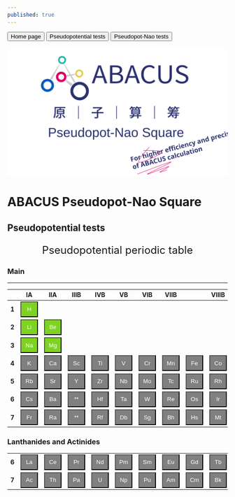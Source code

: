 ```yaml
---
published: true
---
```


<button onclick="location.href='../../../README.md'">Home page</button>
<button onclick="location.href='pseudopotential'">Pseudopotential tests</button>
<button onclick="location.href='../pseudopot-nao_tests/pseudopot-nao.md'">Pseudopot-Nao tests</button>

<p align="center">
    <img src="../../../docs/apns.svg">
</p>  

# ABACUS Pseudopot-Nao Square  
## Pseudopotential tests

<!--- center the following title --->
<font size="5">
<p align="center"> Pseudopotential periodic table </p>
</font>

### Main
----
||IA|IIA|IIIB|IVB|VB|VIB|VIIB||VIIIB||IB|IIB|IIIA|IVA|VA|VIA|VIIA|VIIIA|
|---|---|---|---|---|---|---|---|---|---|---|---|---|---|---|---|---|---|---|
**1**|<button onclick="location.href='H.md'" style="background-color: #7ED321; width: 40px; height: 36px; color: #FFFFFF">H</button>|||||||||||||||||<button onclick="location.href='He.md'" style="background-color: #808080; width: 40px; height: 36px; color: #FFFFFF">He</button>
**2**|<button onclick="location.href='Li.md'" style="background-color: #7ED321; width: 40px; height: 36px; color: #FFFFFF">Li</button>|<button onclick="location.href='Be.md'" style="background-color: #7ED321; width: 40px; height: 36px; color: #FFFFFF">Be</button>| | | | | | | | | | |<button onclick="location.href='B.md'" style="background-color: #7ED321; width: 40px; height: 36px; color: #FFFFFF">B</button>|<button onclick="location.href='C.md'" style="background-color: #7ED321; width: 40px; height: 36px; color: #FFFFFF">C</button>|<button onclick="location.href='N.md'" style="background-color: #7ED321; width: 40px; height: 36px; color: #FFFFFF">N</button>|<button onclick="location.href='O.md'" style="background-color: #7ED321; width: 40px; height: 36px; color: #FFFFFF">O</button>|<button onclick="location.href='F.md'" style="background-color: #7ED321; width: 40px; height: 36px; color: #FFFFFF">F</button>|<button onclick="location.href='Ne.md'" style="background-color: #808080; width: 40px; height: 36px; color: #FFFFFF">Ne</button>  
**3**|<button onclick="location.href='Na.md'" style="background-color: #7ED321; width: 40px; height: 36px; color: #FFFFFF">Na</button>|<button onclick="location.href='Mg.md'" style="background-color: #7ED321; width: 40px; height: 36px; color: #FFFFFF">Mg</button>| | | | | | | | | | |<button onclick="location.href='Al.md'" style="background-color: #7ED321; width: 40px; height: 36px; color: #FFFFFF">Al</button>|<button onclick="location.href='Si.md'" style="background-color: #7ED321; width: 40px; height: 36px; color: #FFFFFF">Si</button>|<button onclick="location.href='P.md'" style="background-color: #808080; width: 40px; height: 36px; color: #FFFFFF">P</button>|<button onclick="location.href='S.md'" style="background-color: #7ED321; width: 40px; height: 36px; color: #FFFFFF">S</button>|<button onclick="location.href='Cl.md'" style="background-color: #7ED321; width: 40px; height: 36px; color: #FFFFFF">Cl</button>|<button onclick="location.href='Ar.md'" style="background-color: #808080; width: 40px; height: 36px; color: #FFFFFF">Ar</button>
**4**|<button onclick="location.href='K.md'" style="background-color: #808080; width: 40px; height: 36px; color: #FFFFFF">K</button>|<button onclick="location.href='Ca.md'" style="background-color: #808080; width: 40px; height: 36px; color: #FFFFFF">Ca</button>|<button onclick="location.href='Sc.md'" style="background-color: #808080; width: 40px; height: 36px; color: #FFFFFF">Sc</button>|<button onclick="location.href='Ti.md'" style="background-color: #808080; width: 40px; height: 36px; color: #FFFFFF">Ti</button>|<button onclick="location.href='V.md'" style="background-color: #808080; width: 40px; height: 36px; color: #FFFFFF">V</button>|<button onclick="location.href='Cr.md'" style="background-color: #808080; width: 40px; height: 36px; color: #FFFFFF">Cr</button>|<button onclick="location.href='Mn.md'" style="background-color: #808080; width: 40px; height: 36px; color: #FFFFFF">Mn</button>|<button onclick="location.href='Fe.md'" style="background-color: #808080; width: 40px; height: 36px; color: #FFFFFF">Fe</button>|<button onclick="location.href='Co.md'" style="background-color: #808080; width: 40px; height: 36px; color: #FFFFFF">Co</button>|<button onclick="location.href='Ni.md'" style="background-color: #808080; width: 40px; height: 36px; color: #FFFFFF">Ni</button>|<button onclick="location.href='Cu.md'" style="background-color: #808080; width: 40px; height: 36px; color: #FFFFFF">Cu</button>|<button onclick="location.href='Zn.md'" style="background-color: #808080; width: 40px; height: 36px; color: #FFFFFF">Zn</button>|<button onclick="location.href='Ga.md'" style="background-color: #808080; width: 40px; height: 36px; color: #FFFFFF">Ga</button>|<button onclick="location.href='Ge.md'" style="background-color: #808080; width: 40px; height: 36px; color: #FFFFFF">Ge</button>|<button onclick="location.href='As.md'" style="background-color: #808080; width: 40px; height: 36px; color: #FFFFFF">As</button>|<button onclick="location.href='Se.md'" style="background-color: #808080; width: 40px; height: 36px; color: #FFFFFF">Se</button>|<button onclick="location.href='Br.md'" style="background-color: #808080; width: 40px; height: 36px; color: #FFFFFF">Br</button>|<button onclick="location.href='Kr.md'" style="background-color: #808080; width: 40px; height: 36px; color: #FFFFFF">Kr</button>
**5**|<button onclick="location.href='Rb.md'" style="background-color: #808080; width: 40px; height: 36px; color: #FFFFFF">Rb</button>|<button onclick="location.href='Sr.md'" style="background-color: #808080; width: 40px; height: 36px; color: #FFFFFF">Sr</button>|<button onclick="location.href='Y.md'" style="background-color: #808080; width: 40px; height: 36px; color: #FFFFFF">Y</button>|<button onclick="location.href='Zr.md'" style="background-color: #808080; width: 40px; height: 36px; color: #FFFFFF">Zr</button>|<button onclick="location.href='Nb.md'" style="background-color: #808080; width: 40px; height: 36px; color: #FFFFFF">Nb</button>|<button onclick="location.href='Mo.md'" style="background-color: #808080; width: 40px; height: 36px; color: #FFFFFF">Mo</button>|<button onclick="location.href='Tc.md'" style="background-color: #808080; width: 40px; height: 36px; color: #FFFFFF">Tc</button>|<button onclick="location.href='Ru.md'" style="background-color: #808080; width: 40px; height: 36px; color: #FFFFFF">Ru</button>|<button onclick="location.href='Rh.md'" style="background-color: #808080; width: 40px; height: 36px; color: #FFFFFF">Rh</button>|<button onclick="location.href='Pd.md'" style="background-color: #808080; width: 40px; height: 36px; color: #FFFFFF">Pd</button>|<button onclick="location.href='Ag.md'" style="background-color: #808080; width: 40px; height: 36px; color: #FFFFFF">Ag</button>|<button onclick="location.href='Cd.md'" style="background-color: #808080; width: 40px; height: 36px; color: #FFFFFF">Cd</button>|<button onclick="location.href='In.md'" style="background-color: #808080; width: 40px; height: 36px; color: #FFFFFF">In</button>|<button onclick="location.href='Sn.md'" style="background-color: #808080; width: 40px; height: 36px; color: #FFFFFF">Sn</button>|<button onclick="location.href='Sb.md'" style="background-color: #808080; width: 40px; height: 36px; color: #FFFFFF">Sb</button>|<button onclick="location.href='Te.md'" style="background-color: #808080; width: 40px; height: 36px; color: #FFFFFF">Te</button>|<button onclick="location.href='I.md'" style="background-color: #808080; width: 40px; height: 36px; color: #FFFFFF">I</button>|<button onclick="location.href='Xe.md'" style="background-color: #808080; width: 40px; height: 36px; color: #FFFFFF">Xe</button>
**6**|<button onclick="location.href='Cs.md'" style="background-color: #808080; width: 40px; height: 36px; color: #FFFFFF">Cs</button>|<button onclick="location.href='Ba.md'" style="background-color: #808080; width: 40px; height: 36px; color: #FFFFFF">Ba</button>|<button onclick="location.href='La.md'" style="background-color: #808080; width: 40px; height: 36px; color: #FFFFFF">**</button>|<button onclick="location.href='Hf.md'" style="background-color: #808080; width: 40px; height: 36px; color: #FFFFFF">Hf</button>|<button onclick="location.href='Ta.md'" style="background-color: #808080; width: 40px; height: 36px; color: #FFFFFF">Ta</button>|<button onclick="location.href='W.md'" style="background-color: #808080; width: 40px; height: 36px; color: #FFFFFF">W</button>|<button onclick="location.href='Re.md'" style="background-color: #808080; width: 40px; height: 36px; color: #FFFFFF">Re</button>|<button onclick="location.href='Os.md'" style="background-color: #808080; width: 40px; height: 36px; color: #FFFFFF">Os</button>|<button onclick="location.href='Ir.md'" style="background-color: #808080; width: 40px; height: 36px; color: #FFFFFF">Ir</button>|<button onclick="location.href='Pt.md'" style="background-color: #808080; width: 40px; height: 36px; color: #FFFFFF">Pt</button>|<button onclick="location.href='Au.md'" style="background-color: #808080; width: 40px; height: 36px; color: #FFFFFF">Au</button>|<button onclick="location.href='Hg.md'" style="background-color: #808080; width: 40px; height: 36px; color: #FFFFFF">Hg</button>|<button onclick="location.href='Tl.md'" style="background-color: #808080; width: 40px; height: 36px; color: #FFFFFF">Tl</button>|<button onclick="location.href='Pb.md'" style="background-color: #808080; width: 40px; height: 36px; color: #FFFFFF">Pb</button>|<button onclick="location.href='Bi.md'" style="background-color: #808080; width: 40px; height: 36px; color: #FFFFFF">Bi</button>|<button onclick="location.href='Po.md'" style="background-color: #808080; width: 40px; height: 36px; color: #FFFFFF">Po</button>|<button onclick="location.href='At.md'" style="background-color: #808080; width: 40px; height: 36px; color: #FFFFFF">At</button>|<button onclick="location.href='Rn.md'" style="background-color: #808080; width: 40px; height: 36px; color: #FFFFFF">Rn</button>
**7**|<button onclick="location.href='Fr.md'" style="background-color: #808080; width: 40px; height: 36px; color: #FFFFFF">Fr</button>|<button onclick="location.href='Ra.md'" style="background-color: #808080; width: 40px; height: 36px; color: #FFFFFF">Ra</button>|<button onclick="location.href='Ac.md'" style="background-color: #808080; width: 40px; height: 36px; color: #FFFFFF">**</button>|<button onclick="location.href='Rf.md'" style="background-color: #808080; width: 40px; height: 36px; color: #FFFFFF">Rf</button>|<button onclick="location.href='Db.md'" style="background-color: #808080; width: 40px; height: 36px; color: #FFFFFF">Db</button>|<button onclick="location.href='Sg.md'" style="background-color: #808080; width: 40px; height: 36px; color: #FFFFFF">Sg</button>|<button onclick="location.href='Bh.md'" style="background-color: #808080; width: 40px; height: 36px; color: #FFFFFF">Bh</button>|<button onclick="location.href='Hs.md'" style="background-color: #808080; width: 40px; height: 36px; color: #FFFFFF">Hs</button>|<button onclick="location.href='Mt.md'" style="background-color: #808080; width: 40px; height: 36px; color: #FFFFFF">Mt</button>|<button onclick="location.href='Ds.md'" style="background-color: #808080; width: 40px; height: 36px; color: #FFFFFF">Ds</button>|<button onclick="location.href='Rg.md'" style="background-color: #808080; width: 40px; height: 36px; color: #FFFFFF">Rg</button>|<button onclick="location.href='Cn.md'" style="background-color: #808080; width: 40px; height: 36px; color: #FFFFFF">Cn</button>|<button onclick="location.href='Nh.md'" style="background-color: #808080; width: 40px; height: 36px; color: #FFFFFF">Nh</button>|<button onclick="location.href='Fl.md'" style="background-color: #808080; width: 40px; height: 36px; color: #FFFFFF">Fl</button>|<button onclick="location.href='Mc.md'" style="background-color: #808080; width: 40px; height: 36px; color: #FFFFFF">Mc</button>|<button onclick="location.href='Lv.md'" style="background-color: #808080; width: 40px; height: 36px; color: #FFFFFF">Lv</button>|<button onclick="location.href='Ts.md'" style="background-color: #808080; width: 40px; height: 36px; color: #FFFFFF">Ts</button>|<button onclick="location.href='Og.md'" style="background-color: #808080; width: 40px; height: 36px; color: #FFFFFF">Og</button>

### Lanthanides and Actinides
||||||||||||
|---|---|---|---|---|---|---|---|---|---|---|
**6**|<button onclick="location.href='La.md'" style="background-color: #808080; width: 40px; height: 36px; color: #FFFFFF">La</button>|<button onclick="location.href='Ce.md'" style="background-color: #808080; width: 40px; height: 36px; color: #FFFFFF">Ce</button>|<button onclick="location.href='Pr.md'" style="background-color: #808080; width: 40px; height: 36px; color: #FFFFFF">Pr</button>|<button onclick="location.href='Nd.md'" style="background-color: #808080; width: 40px; height: 36px; color: #FFFFFF">Nd</button>|<button onclick="location.href='Pm.md'" style="background-color: #808080; width: 40px; height: 36px; color: #FFFFFF">Pm</button>|<button onclick="location.href='Sm.md'" style="background-color: #808080; width: 40px; height: 36px; color: #FFFFFF">Sm</button>|<button onclick="location.href='Eu.md'" style="background-color: #808080; width: 40px; height: 36px; color: #FFFFFF">Eu</button>|<button onclick="location.href='Gd.md'" style="background-color: #808080; width: 40px; height: 36px; color: #FFFFFF">Gd</button>|<button onclick="location.href='Tb.md'" style="background-color: #808080; width: 40px; height: 36px; color: #FFFFFF">Tb</button>|<button onclick="location.href='Dy.md'" style="background-color: #808080; width: 40px; height: 36px; color: #FFFFFF">Dy</button>|<button onclick="location.href='Ho.md'" style="background-color: #808080; width: 40px; height: 36px; color: #FFFFFF">Ho</button>|<button onclick="location.href='Er.md'" style="background-color: #808080; width: 40px; height: 36px; color: #FFFFFF">Er</button>|<button onclick="location.href='Tm.md'" style="background-color: #808080; width: 40px; height: 36px; color: #FFFFFF">Tm</button>|<button onclick="location.href='Yb.md'" style="background-color: #808080; width: 40px; height: 36px; color: #FFFFFF">Yb</button>|<button onclick="location.href='Lu.md'" style="background-color: #808080; width: 40px; height: 36px; color: #FFFFFF">Lu</button>|
**7**|<button onclick="location.href='Ac.md'" style="background-color: #808080; width: 40px; height: 36px; color: #FFFFFF">Ac</button>|<button onclick="location.href='Th.md'" style="background-color: #808080; width: 40px; height: 36px; color: #FFFFFF">Th</button>|<button onclick="location.href='Pa.md'" style="background-color: #808080; width: 40px; height: 36px; color: #FFFFFF">Pa</button>|<button onclick="location.href='U.md'" style="background-color: #808080; width: 40px; height: 36px; color: #FFFFFF">U</button>|<button onclick="location.href='Np.md'" style="background-color: #808080; width: 40px; height: 36px; color: #FFFFFF">Np</button>|<button onclick="location.href='Pu.md'" style="background-color: #808080; width: 40px; height: 36px; color: #FFFFFF">Pu</button>|<button onclick="location.href='Am.md'" style="background-color: #808080; width: 40px; height: 36px; color: #FFFFFF">Am</button>|<button onclick="location.href='Cm.md'" style="background-color: #808080; width: 40px; height: 36px; color: #FFFFFF">Cm</button>|<button onclick="location.href='Bk.md'" style="background-color: #808080; width: 40px; height: 36px; color: #FFFFFF">Bk</button>|<button onclick="location.href='Cf.md'" style="background-color: #808080; width: 40px; height: 36px; color: #FFFFFF">Cf</button>|<button onclick="location.href='Es.md'" style="background-color: #808080; width: 40px; height: 36px; color: #FFFFFF">Es</button>|<button onclick="location.href='Fm.md'" style="background-color: #808080; width: 40px; height: 36px; color: #FFFFFF">Fm</button>|<button onclick="location.href='Md.md'" style="background-color: #808080; width: 40px; height: 36px; color: #FFFFFF">Md</button>|<button onclick="location.href='No.md'" style="background-color: #808080; width: 40px; height: 36px; color: #FFFFFF">No</button>|<button onclick="location.href='Lr.md'" style="background-color: #808080; width: 40px; height: 36px; color: #FFFFFF">Lr</button>|